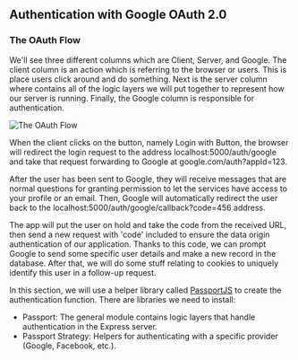 ## Authentication with Google OAuth 2.0

### The OAuth Flow

We'll see three different columns which are Client, Server, and Google. The client column is an action which is referring to the browser or users. This is place users click around and do something. Next is the server column where contains all of the logic layers we will put together to represent how our server is running. Finally, the Google column is responsible for authentication.

![The OAuth Flow](https://p142.p3.n0.cdn.getcloudapp.com/items/lluJBP0w/Image%202020-07-26%20at%2010.55.23%20PM.png)

When the client clicks on the button, namely Login with Button, the browser will redirect the login request to the address localhost:5000/auth/google and take that request forwarding to Google at google.com/auth?appId=123.

After the user has been sent to Google, they will receive messages that are normal questions for granting permission to let the services have access to your profile or an email. Then, Google will automatically redirect the user back to the localhost:5000/auth/google/callback?code=456 address.

The app will put the user on hold and take the code from the received URL, then send a new request with 'code' included to ensure the data origin authentication of our application. Thanks to this code, we can prompt Google to send some specific user details and make a new record in the database. After that, we will do some stuff relating to cookies to uniquely identify this user in a follow-up request.

In this section, we will use a helper library called [PassportJS](http://www.passportjs.org/) to create the authentication function. There are libraries we need to install:

- Passport: The general module contains logic layers that handle authentication in the Express server.
- Passport Strategy: Helpers for authenticating with a specific provider (Google, Facebook, etc.).
